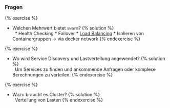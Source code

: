 ### Fragen

{% exercise %}
* Welchen Mehrwert bietet `swarm`?
{% solution %}  
	 	* Health Checking
		* Failover 
		* [Load Balancing](https://de.wikipedia.org/wiki/Lastverteilung_%28Informatik%29)
		* Isolieren von Containergruppen -> via docker network
{% endexercise %}

{% exercise %}
* Wo wird Service Discovery und Lastverteilung angewendet?
{% solution %}  
	 	Um Services zu finden und ankommende Anfragen oder komplexe Berechnungen zu verteilen.
{% endexercise %}

{% exercise %}
* Wozu braucht es Cluster?
{% solution %}  
	 	Verteilung von Lasten
{% endexercise %}

